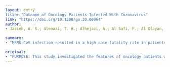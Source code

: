 ```yaml
---
layout: entry
title: "Outcome of Oncology Patients Infected With Coronavirus"
link: "https://doi.org/10.1200/go.20.00064"
author:
- Jazieh, A. R.; Alenazi, T. H.; Alhejazi, A.; Al Safi, F.; Al Olayan, A.

summary:
- "MERS-CoV infection resulted in a high case fatality rate in patients with malignancy. The most common underlying disease was hematologic malignancies (47.4%), followed by colorectal cancer (21%) and lung cancer (15.8%) Hypertension and diabetes mellitus were the most common common comorbidities (57.9% and 52.6%), respectively. Infection was diagnosed by nasopharyngeal swab in all patients with confirmed Middle East respiratory syndrome (MERS) in the outbreak of June 2015. Patients with a 100% case fatalities."

original:
- "PURPOSE: This study investigated the features of oncology patients with confirmed Middle East respiratory syndrome (MERS) at the Ministry of National Guard Health Affairs-Riyadh during the outbreak of June 2015 to determine the clinical course and outcome of affected patients. METHODS: The patients' demographic information, cancer history, treatment pattern, information about MERS-coronavirus (CoV) infection, history of travel, clinical symptoms, test results, and outcome were collected and analyzed as part of a quality improvement project to improve the care and safety of our patients. Only patients with confirmed infection were included. RESULTS: A total of 19 patients were identified, with a median age of 66 years (range, 16-88 years), and 12 patients (63%) were males. The most common underlying disease was hematologic malignancies (47.4%), followed by colorectal cancer (21%) and lung cancer (15.8%). Hypertension and diabetes mellitus were the most common comorbidities (57.9% and 52.6%, respectively). Infection was diagnosed by nasopharyngeal swab in all patients. All patients contracted the infection during their hospitalization for other reasons. Sixteen patients (80%) were admitted to the intensive care unit; 13 patients (81%) had acute respiratory distress syndrome, 11 were intubated (68.75%), 9 had acute renal injury (56.25%), and 3 required dialysis (18.75%). Only 3 patients (15.8%) with early-stage cancers survived. Patients with hematologic malignancies and advanced solid tumors had a 100% case fatality rate. The majority of the causes of death were due to multi-organ failure and septic shock. CONCLUSION: MERS-CoV infection resulted in a high case fatality rate in patients with malignancy. Therefore, it is critical to implement effective primary preventive measures to avoid exposure of patients with cancer to the virus."
---
```


